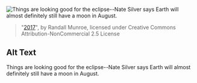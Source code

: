 ![Things are looking good for the eclipse--Nate Silver says Earth will almost definitely still have a moon in August.](https://imgs.xkcd.com/comics/2017.png)
> "[2017](https://xkcd.com/1779/)", by Randall Munroe, licensed under Creative Commons Attribution-NonCommercial 2.5 License

## Alt Text
Things are looking good for the eclipse--Nate Silver says Earth will almost definitely still have a moon in August.
